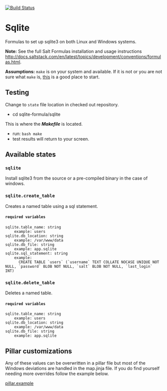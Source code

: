 [![Build Status](https://travis-ci.org/intuitivetechnologygroup/sqlite-formula.svg?branch=master)](https://travis-ci.org/intuitivetechnologygroup/sqlite-formula)

# Sqlite

Formulas to set up sqlite3 on both Linux and Windows systems.

**Note:**
See the full Salt Formulas installation and usage instructions
<http://docs.saltstack.com/en/latest/topics/development/conventions/formulas.html>.

**Assumptions:**
`make` is on your system and available. If it is not or you are not sure what
`make` is, [this](https://www.gnu.org/software/make/) is a good place to start.

## Testing

Change to `state` file location in checked out repository.

- cd sqlite-formula/sqlite

This is where the ***Makefile*** is located.

- run: `bash make`
- test results will return to your screen.

## Available states

### `sqlite`

Install sqlite3 from the source or a pre-compiled binary in the case of windows.

### `sqlite.create_table`

Creates a named table using a sql statement.

#### `required variables`

````
sqlite.table_name: string
    example: users
sqlite.db_location: string
    example: /var/www/data
sqlite.db_file: string
    example: app.sqlite
sqlite.sql_statement: string
    example:
      CREATE TABLE `users` (`username` TEXT COLLATE NOCASE UNIQUE NOT NULL, `password` BLOB NOT NULL, `salt` BLOB NOT NULL, `last_login` INT)
````

### `sqlite.delete_table`

Deletes a named table.

#### `required variables`

````
sqlite.table_name: string
    example: users
sqlite.db_location: string
    example: /var/www/data
sqlite.db_file: string
    example: app.sqlite
````

## Pillar customizations

Any of these values can be overwritten in a pillar file but most of the Windows
deviations are handled in the map.jinja file. If you do find yourself needing
more overrides follow the example below.

[pillar.example](sqlite/tests/pillar/sqlite/init.sls)
